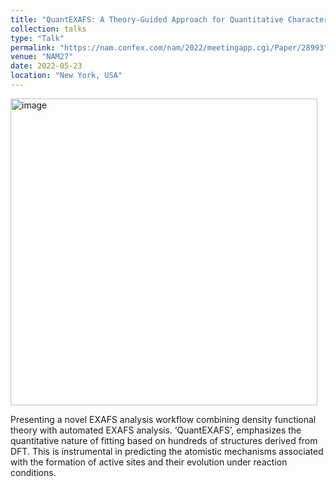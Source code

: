 ```yaml
---
title: "QuantEXAFS: A Theory-Guided Approach for Quantitative Characterization of Atomically Dispersed Catalysts"
collection: talks
type: "Talk"
permalink: "https://nam.confex.com/nam/2022/meetingapp.cgi/Paper/28993"
venue: "NAM27"
date: 2022-05-23
location: "New York, USA"
---
```

<img width="491" alt="image" src="https://github.com/Rachita028/Rachita028.github.io/assets/58958731/4973f1a4-afd4-43d6-9402-5150779c1486">


Presenting a novel EXAFS analysis workflow combining density functional theory with automated EXAFS analysis. ‘QuantEXAFS’, emphasizes the quantitative nature of fitting based on hundreds of structures derived from DFT. This is instrumental in predicting the atomistic mechanisms associated with the formation of active sites and their evolution under reaction conditions.

